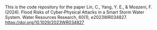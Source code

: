 This is the code repository for the paper 
Lin, C., Yang, Y. E., & Moazeni, F. (2024). Flood Risks of Cyber‐Physical Attacks in a Smart Storm Water System. Water Resources Research, 60(1), e2023WR034827. https://doi.org/10.1029/2023WR034827

